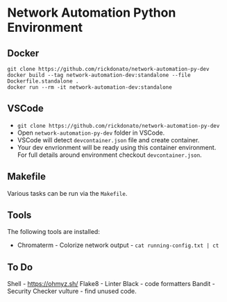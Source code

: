 # Network Automation Python Environment

## Docker
```
git clone https://github.com/rickdonato/network-automation-py-dev
docker build --tag network-automation-dev:standalone --file Dockerfile.standalone .
docker run --rm -it network-automation-dev:standalone
```

## VSCode
* `git clone https://github.com/rickdonato/network-automation-py-dev`
* Open `network-automation-py-dev` folder in VSCode.
* VSCode will detect `devcontainer.json` file and create container.
* Your dev envrionment will be ready using this container environment.
For full details around environment checkout `devcontainer.json`.

## Makefile
Various tasks can be run via the `Makefile`.

## Tools
The following tools are installed:
* Chromaterm - Colorize network output - `cat running-config.txt | ct`

## To Do
Shell - https://ohmyz.sh/
Flake8 - Linter
Black - code formatters
Bandit - Security Checker
vulture - find unused code.
